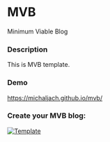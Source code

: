 # MVB
Minimum Viable Blog

### Description
This is MVB template.

### Demo
https://michaljach.github.io/mvb/

### Create your MVB blog:

[![Template](https://img.shields.io/badge/Template-Create%20your%20MVB-green)](https://github.com/michaljach/mvb/generate)

